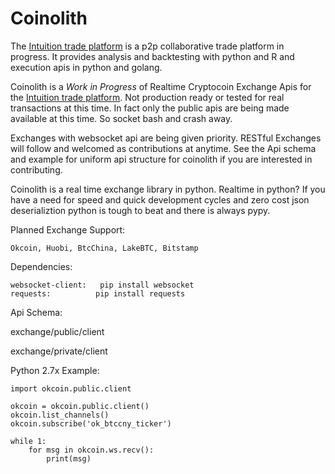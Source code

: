 Coinolith
=========
The [Intuition trade platform](https://github.com/intuition-io) is a p2p collaborative trade platform in progress.  It provides analysis and backtesting with python and R and execution apis in python and golang.

Coinolith is a *Work in Progress* of Realtime Cryptocoin Exchange Apis for the [Intuition trade platform](https://github.com/intuition-io).  Not production ready or tested for real transactions at this time.  In fact only the public apis are being made available at this time. So socket bash and crash away.  

Exchanges with websocket api are being given priority.  RESTful Exchanges will follow and welcomed as contributions at anytime.  See the Api schema and example for uniform api structure for coinolith if you are interested in contributing.


Coinolith is a real time exchange library in python.  Realtime in python?  If you have a need for speed and quick development cycles and zero cost json deserializtion python is tough to beat and there is always pypy.  

Planned Exchange Support:
    
    Okcoin, Huobi, BtcChina, LakeBTC, Bitstamp




Dependencies:
   
    websocket-client:   pip install websocket
    requests:          pip install requests


Api Schema:

   exchange/public/client

   exchange/private/client

Python 2.7x Example:

    import okcoin.public.client

    okcoin = okcoin.public.client()
    okcoin.list_channels()
    okcoin.subscribe('ok_btccny_ticker')

    while 1:
        for msg in okcoin.ws.recv():
            print(msg)
        



    

